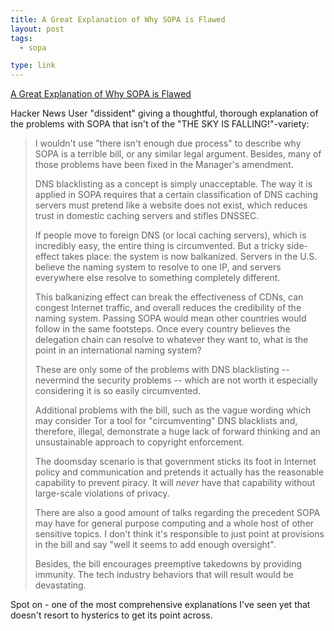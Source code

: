 ```yaml
---
title: A Great Explanation of Why SOPA is Flawed
layout: post
tags:
  - sopa

type: link
---
```


[A Great Explanation of Why SOPA is Flawed](http://news.ycombinator.com/item?id=3434092)

Hacker News User "dissident" giving a thoughtful, thorough explanation of the problems with SOPA that isn't of the "THE SKY IS FALLING!"-variety:

>I wouldn't use "there isn't enough due process" to describe why SOPA is a terrible bill, or any similar legal argument. Besides, many of those problems have been fixed in the Manager's amendment.
>
>DNS blacklisting as a concept is simply unacceptable. The way it is applied in SOPA requires that a certain classification of DNS caching servers must pretend like a website does not exist, which reduces trust in domestic caching servers and stifles DNSSEC.
>
>If people move to foreign DNS (or local caching servers), which is incredibly easy, the entire thing is circumvented. But a tricky side-effect takes place: the system is now balkanized. Servers in the U.S. believe the naming system to resolve to one IP, and servers everywhere else resolve to something completely different.
>
>This balkanizing effect can break the effectiveness of CDNs, can congest Internet traffic, and overall reduces the credibility of the naming system. Passing SOPA would mean other countries would follow in the same footsteps. Once every country believes the delegation chain can resolve to whatever they want to, what is the point in an international naming system?
>
>These are only some of the problems with DNS blacklisting -- nevermind the security problems -- which are not worth it especially considering it is so easily circumvented.
>
>Additional problems with the bill, such as the vague wording which may consider Tor a tool for "circumventing" DNS blacklists and, therefore, illegal, demonstrate a huge lack of forward thinking and an unsustainable approach to copyright enforcement.
>
>The doomsday scenario is that government sticks its foot in Internet policy and communication and pretends it actually has the reasonable capability to prevent piracy. It will *never* have that capability without large-scale violations of privacy.
>
>There are also a good amount of talks regarding the precedent SOPA may have for general purpose computing and a whole host of other sensitive topics. I don't think it's responsible to just point at provisions in the bill and say "well it seems to add enough oversight".
>
>Besides, the bill encourages preemptive takedowns by providing immunity. The tech industry behaviors that will result would be devastating.

Spot on - one of the most comprehensive explanations I've seen yet that doesn't resort to hysterics to get its point across.
